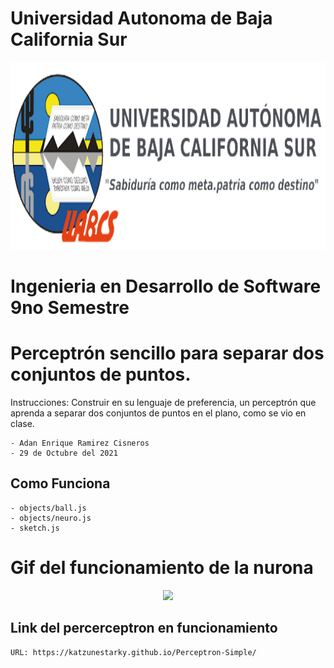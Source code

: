 # Universidad Autonoma de Baja California Sur
<p align="center">
  <img height="300" src="img/uabcs.png">
</p>

# Ingenieria en Desarrollo de Software 9no Semestre
# Perceptrón sencillo para separar dos conjuntos de puntos.

Instrucciones: Construir en su lenguaje de preferencia, un perceptrón que aprenda a separar dos conjuntos de puntos en el plano, como se vio en clase.

    - Adan Enrique Ramirez Cisneros
    - 29 de Octubre del 2021

## Como Funciona
    - objects/ball.js
    - objects/neuro.js
    - sketch.js


# Gif del funcionamiento de la nurona

<p align="center">
  <img height="600" src="img/perceptron.gif">
</p>

## Link del percerceptron en funcionamiento
    URL: https://katzunestarky.github.io/Perceptron-Simple/